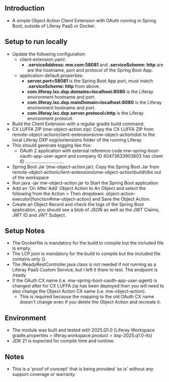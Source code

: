 ## Introduction ##
- A simple Object Action Client Extension with OAuth running in Spring Boot, outside of Liferay PaaS or Docker.

## Setup to run locally ##
- Update the following configuration:
  - client-extension.yaml:
    - **.serviceAddress: mw.com:58081** and **.serviceScheme: http** are are the hostname, port and protocol of the Spring Boot App.
  - application-default.properties:
    - **server.port=58081** is the Spring Boot App port, must match **.serviceScheme: http** from above.
    - **com.liferay.lxc.dxp.domains=localhost:8080** is the Liferay environment hostname and port.
    - **com.liferay.lxc.dxp.mainDomain=localhost:8080** is the Liferay environment hostname and port.
    - **com.liferay.lxc.dxp.server.protocol=http** is the Liferay environment protocol.
- Build the Client Extension with a regular gradle build command.
- CX LUFFA ZIP (mw-object-action.zip): Copy the CX LUFFA ZIP from remote-object-action\client-extensions\mw-object-action\dist to the local Liferay DXP osgi/extensions folder of the running Liferay
- This should generate logging like this:
  - OAuth 2 application with external reference code mw-spring-boot-oauth-app-user-agent and company ID 40473633903803 has client ID ..............................
- Spring Boot Jar (mw-object-action.jar): Copy the Spring Boot Jar from remote-object-action\client-extensions\mw-object-action\build\libs out of the workspace
- Run java -jar mw-object-action.jar to Start the Spring Boot application
- Add an 'On After Add' Object Action to An Object and select the following from the Action > Then dropdown: object-action-executor[function#mw-object-action] and Save the Object Action.
- Create an Object Record and check the logs of the Spring Boot application, you should see a blob of JSON as well as the JWT Claims, JWT ID and JWT Subject.

## Setup Notes ##
- The Dockerfile is mandatory for the build to compile but the included file is empty.
- The LCP.json is mandatory for the build to compile but the included file contains only {}.
- The /ReadyRestController.java class is not needed if not running as a Liferay PaaS Custom Service, but I left it there to test. The endpoint is /ready
- If the OAuth CX name (i.e. mw-spring-boot-oauth-app-user-agent) is changed after for CX LUFFA zip has been deployed then you will need to also change the Object Action CX name (i.e. mw-object-action).
   - This is required because the mapping to the old OAuth CX name doesn't change even if you delete the Object Action and recreate it.


## Environment ##
- The module was built and tested with 2025.Q1.0 (Liferay Workspace gradle.properties > liferay.workspace.product = dxp-2025.q1.0-lts)
- JDK 21 is expected for compile time and runtime.

## Notes ##
- This is a ‘proof of concept’ that is being provided ‘as is’ without any support coverage or warranty.
